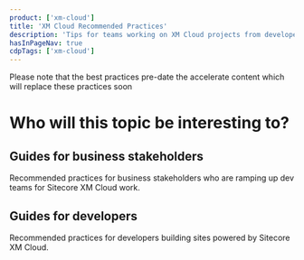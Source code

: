 ```yaml
---
product: ['xm-cloud']
title: 'XM Cloud Recommended Practices'
description: 'Tips for teams working on XM Cloud projects from developers in the field'
hasInPageNav: true
cdpTags: ['xm-cloud']
---
```


<Alert>
  <AlertIcon />
  Please note that the best practices pre-date the accelerate content which will replace these practices soon
</Alert>

# Who will this topic be interesting to?

## Guides for business stakeholders

Recommended practices for business stakeholders who are ramping up dev teams for Sitecore XM Cloud work.

## Guides for developers

Recommended practices for developers building sites powered by Sitecore XM Cloud.

